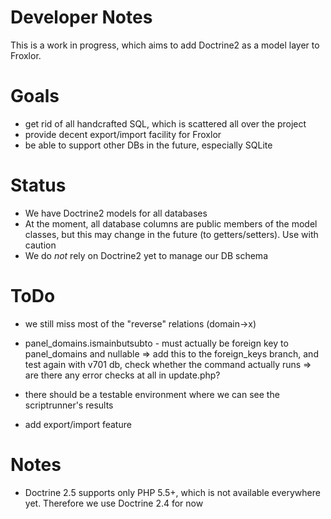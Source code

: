 # Developer Notes

This is a work in progress, which aims to add Doctrine2 as a model layer to Froxlor.

# Goals

* get rid of all handcrafted SQL, which is scattered all over the project
* provide decent export/import facility for Froxlor
* be able to support other DBs in the future, especially SQLite

# Status

* We have Doctrine2 models for all databases
* At the moment, all database columns are public members of the model classes,
  but this may change in the future (to getters/setters). Use with caution
* We do *not* rely on Doctrine2 yet to manage our DB schema

# ToDo

* we still miss most of the "reverse" relations (domain->x)

* panel_domains.ismainbutsubto - must actually be foreign key to panel_domains
  and nullable
    => add this to the foreign_keys branch,
       and test again with v701 db, check whether the command actually runs
    => are there any error checks at all in update.php?

* there should be a testable environment where we can see the scriptrunner's results

* add export/import feature

# Notes

* Doctrine 2.5 supports only PHP 5.5+, which is not available everywhere yet.
  Therefore we use Doctrine 2.4 for now
